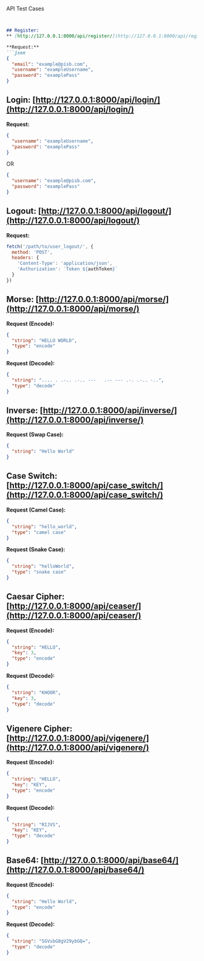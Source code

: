 #
API Test Cases
```markdown


## Register:
** [http://127.0.0.1:8000/api/register/](http://127.0.0.1:8000/api/register/)**

**Request:**
```json
{
  "email": "example@pisb.com",
  "username": "exampleUsername",
  "password": "examplePass"
}
```

## Login: [http://127.0.0.1:8000/api/login/](http://127.0.0.1:8000/api/login/)

**Request:**
```json
{
  "username": "exampleUsername",
  "password": "examplePass"
}
```
OR
```json
{
  "username": "example@pisb.com",
  "password": "examplePass"
}
```

## Logout: [http://127.0.0.1:8000/api/logout/](http://127.0.0.1:8000/api/logout/)

**Request:**
```javascript
fetch('/path/to/user_logout/', {
  method: 'POST',
  headers: {
    'Content-Type': 'application/json',
    'Authorization': `Token ${authToken}`
  }
})
```

## Morse: [http://127.0.0.1:8000/api/morse/](http://127.0.0.1:8000/api/morse/)

**Request (Encode):**
```json
{
  "string": "HELLO WORLD",
  "type": "encode"
}
```

**Request (Decode):**
```json
{
  "string": ".... . .-.. .-.. ---   .-- --- .-. .-.. -..",
  "type": "decode"
}
```

## Inverse: [http://127.0.0.1:8000/api/inverse/](http://127.0.0.1:8000/api/inverse/)

**Request (Swap Case):**
```json
{
  "string": "Hello World"
}
```

## Case Switch: [http://127.0.0.1:8000/api/case_switch/](http://127.0.0.1:8000/api/case_switch/)

**Request (Camel Case):**
```json
{
  "string": "hello_world",
  "type": "camel case"
}
```

**Request (Snake Case):**
```json
{
  "string": "helloWorld",
  "type": "snake case"
}
```

## Caesar Cipher: [http://127.0.0.1:8000/api/ceaser/](http://127.0.0.1:8000/api/ceaser/)

**Request (Encode):**
```json
{
  "string": "HELLO",
  "key": 3,
  "type": "encode"
}
```

**Request (Decode):**
```json
{
  "string": "KHOOR",
  "key": 3,
  "type": "decode"
}
```

## Vigenere Cipher: [http://127.0.0.1:8000/api/vigenere/](http://127.0.0.1:8000/api/vigenere/)

**Request (Encode):**
```json
{
  "string": "HELLO",
  "key": "KEY",
  "type": "encode"
}
```

**Request (Decode):**
```json
{
  "string": "RIJVS",
  "key": "KEY",
  "type": "decode"
}
```

## Base64: [http://127.0.0.1:8000/api/base64/](http://127.0.0.1:8000/api/base64/)

**Request (Encode):**
```json
{
  "string": "Hello World",
  "type": "encode"
}
```

**Request (Decode):**
```json
{
  "string": "SGVsbG8gV29ybGQ=",
  "type": "decode"
}
```

